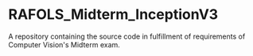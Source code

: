 # RAFOLS_Midterm_InceptionV3
A repository containing the source code in fulfillment of requirements of Computer Vision's Midterm exam.
